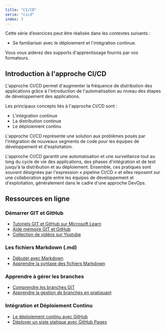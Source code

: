```yaml
---
title: "CI/CD"
serie: "cicd"
index: 3
---
```


Cette série d’exercices peut être réalisée dans les contextes suivants :

- Se familiariser avec le déploiement et l'intégration continue.

Vous vous aiderez des supports d'apprentissage fournis par vos formateurs.

## Introduction à l'approche CI/CD

L'approche CI/CD permet d'augmenter la fréquence de distribution des applications grâce à l'introduction de l'automatisation au niveau des étapes de développement des applications. 

Les principaux concepts liés à l'approche CI/CD sont : 

- L'intégration continue
- La distribution continue 
- Le déploiement continu

L'approche CI/CD représente une solution aux problèmes posés par l'intégration de nouveaux segments de code pour les équipes de développement et d'exploitation.

L'approche CI/CD garantit une automatisation et une surveillance tout au long du cycle de vie des applications, des phases d'intégration et de test jusqu'à la distribution et au déploiement. Ensemble, ces pratiques sont souvent désignées par l'expression « pipeline CI/CD » et elles reposent sur une collaboration agile entre les équipes de développement et d'exploitation, généralement dans le cadre d'une approche DevOps.

## Ressources en ligne

### Démarrer GIT et GitHub

- [Tutoriels GIT et GitHub sur Microsoft Learn](https://learn.microsoft.com/fr-fr/collections/xe7pfzpj6wdnwn)
- [Aide mémoire GIT et GitHub](https://devoldere.net/ressources/git/)
- [Collection de vidéos sur Youtube](https://www.youtube.com/hashtag/gitlearning?app=desktop&cbrd=1)

### Les fichiers Markdown (.md)

- [Débuter avec Markdown](https://programminghistorian.org/fr/lecons/debuter-avec-markdown#quest-ce-que-le-markdown)
- [Apprendre la syntaxe des fichiers Markdown](https://www.markdowntutorial.com/fr/)

### Apprendre à gérer les branches

- [Comprendre les branches GIT](https://grafikart.fr/tutoriels/branch-merge-587)
- [Apprendre la gestion de branches en pratiquant](https://learngitbranching.js.org/?locale=fr_FR)

### Intégration et Déploiement Continu

- [Le déploiement continu avec GitHub](https://docs.github.com/fr/github-ae@latest/actions/deployment/about-deployments/deploying-with-github-actions)
- [Déployer un siste statique avec GitHub Pages](https://docs.github.com/fr/pages)
